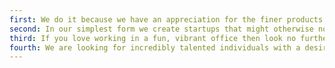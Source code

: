 ```yaml
---
first: We do it because we have an appreciation for the finer products in life. We are fanatical about everything startup and excited by the journey that entails. Beginning with an idea and witnessing its progression fuels us with pride and hunger. Our products succeed because of our passion, energy and drive. It doesn’t just happen by chance.
second: In our simplest form we create startups that might otherwise not exist. We just can't get enough of empowering our founders to solve real problems with clever solutions. We live and breathe agile development and specialise in getting their startup to market in under 90 days (we work with enterprise too!). We also love to get up close and personal with our founders so we help them across the board with product guidance, business strategy, marketing campaigns, legal advice, future finance, you name it!
third: If you love working in a fun, vibrant office then look no further! No two days are the same and that's exactly how we like it. Table tennis and drinks are regulars in the office and there is always something going on. We like to socialise outside of work too, if that’s your thing! Working hours are flexible as long as you meet your targets.
fourth: We are looking for incredibly talented individuals with a desire to be part of revolution rather than a number on the payroll. We are immersed in tech startups so if you have some experience that would be a great start! We consider all levels of experience so if you feel like you’re up for the challenge get in touch!
---
```

